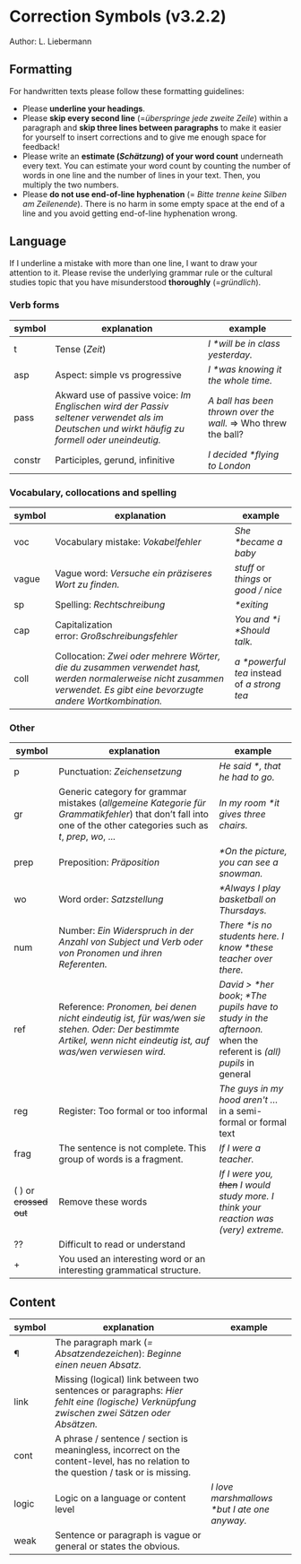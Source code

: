 # Correction Symbols (v3.2.2)

Author: L. Liebermann

## Formatting

For handwritten texts please follow these formatting guidelines:

- Please **underline your headings**.
- Please **skip every second line** (=_überspringe jede zweite Zeile_) within a paragraph and **skip three lines between paragraphs** to make it easier for yourself to insert corrections and to give me enough space for feedback!
- Please write an **estimate (_Schätzung_) of your word count** underneath every text. You can estimate your word count by counting the number of words in one line and the number of lines in your text. Then, you multiply the two numbers.
- Please **do not use end-of-line hyphenation** (= _Bitte trenne keine Silben am Zeilenende_). There is no harm in some empty space at the end of a line and you avoid getting end-of-line hyphenation wrong.

## Language

If I underline a mistake with more than one line, I want to draw your attention to it. Please revise the underlying grammar rule or the cultural studies topic that you have misunderstood **thoroughly** (=_gründlich_).

### Verb forms

| symbol | explanation                                                                                                                                   | example                                                        |
| ------ | --------------------------------------------------------------------------------------------------------------------------------------------- | -------------------------------------------------------------- |
| t      | Tense (*Zeit*)                                                                                                                                | *I \*will be in class yesterday.*                              |
| asp    | Aspect: simple vs progressive                                                                                                                 | *I \*was knowing it the whole time.*                           |
| pass   | Akward use of passive voice: *Im Englischen wird der Passiv seltener verwendet als im Deutschen und wirkt häufig zu formell oder uneindeutig.* | *A ball has been thrown over the wall.* => Who threw the ball? |
| constr | Participles, gerund, infinitive                                                                                                               | _I decided \*flying to London_                                 |

### Vocabulary, collocations and spelling

| symbol | explanation                                                                                                                                                              | example                                      |
| ------ | ------------------------------------------------------------------------------------------------------------------------------------------------------------------------ | -------------------------------------------- |
| voc    | Vocabulary mistake: *Vokabelfehler*                                                                                                                                      | _She \*became a baby_                        |
| vague  | Vague word: *Versuche ein präziseres Wort zu finden.*                                                                                                                    | _stuff_ or _things_ or _good / nice_         |
| sp     | Spelling: *Rechtschreibung*                                                                                                                                              | _\*exiting_                                  |
| cap    | Capitalization error: *Großschreibungsfehler*                                                                                                                            | *You and \*i \*Should talk.*                 |
| coll   | Collocation: *Zwei oder mehrere Wörter, die du zusammen verwendet hast, werden normalerweise nicht zusammen verwendet. Es gibt eine bevorzugte andere Wortkombination.* | _a \*powerful tea_ instead of _a strong tea_ |

### Other

| symbol                 | explanation                                                                                                                                                        | example                                                                                                             |
|------------------------|--------------------------------------------------------------------------------------------------------------------------------------------------------------------|---------------------------------------------------------------------------------------------------------------------|
| p                      | Punctuation: *Zeichensetzung*                                                                                                                                      | *He said \*, that he had to go.*                                                                                    |
| gr                     | Generic category for grammar mistakes (*allgemeine Kategorie für Grammatikfehler*) that don’t fall into one of the other categories such as _t_, _prep_, _wo_, ... | *In my room \*it gives three chairs.*                                                                               |
| prep                   | Preposition: *Präposition*                                                                                                                                         | _\*On the picture, you can see a snowman._                                                                          |
| wo                     | Word order: *Satzstellung*                                                                                                                                         | *\*Always I play basketball on Thursdays.*                                                                          |
| num                    | Number: _Ein Widerspruch in der Anzahl von Subject und Verb oder von Pronomen und ihren Referenten._                                                               | _There \*is no students here. I know \*these teacher over there._                                                   |
| ref                    | Reference: *Pronomen, bei denen nicht eindeutig ist, für was/wen sie stehen. Oder: Der bestimmte Artikel, wenn nicht eindeutig ist, auf was/wen verwiesen wird.*   | *David > \*her book*; _\*The pupils have to study in the afternoon._ when the referent is _(all) pupils_ in general |
| reg                    | Register: Too formal or too informal                                                                                                                               | _The guys in my hood aren't …_ in a semi-formal or formal text                                                      |
| frag                   | The sentence is not complete. This group of words is a fragment.                                                                                                   | *If I were a teacher.*                                                                                              |
| ( ) or ~~crossed out~~ | Remove these words                                                                                                                                                 | _If I were you, ~~then~~ I would study more. I think your reaction was (very) extreme._                             |
| ??                     | Difficult to read or understand                                                                                                                                    |                                                                                                                     |
| +                      | You used an interesting word or an interesting grammatical structure.                                                                                              |                                                                                                                     |

## Content

| symbol | explanation                                                                                                                              | example                                       |
| ------ | ---------------------------------------------------------------------------------------------------------------------------------------- | --------------------------------------------- |
| ¶      | The paragraph mark (*= Absatzendezeichen*): *Beginne einen neuen Absatz.*                                                                |                                               |
| link   | Missing (logical) link between two sentences or paragraphs: *Hier fehlt eine (logische) Verknüpfung zwischen zwei Sätzen oder Absätzen.* |                                               |
| cont   | A phrase / sentence / section is meaningless, incorrect on the content-level, has no relation to the question / task or is missing.      |                                               |
| logic  | Logic on a language or content level                                                                                                     | _I love marshmallows \*but I ate one anyway._ |
| weak   | Sentence or paragraph is vague or general or states the obvious.                                                                         |                                               |
